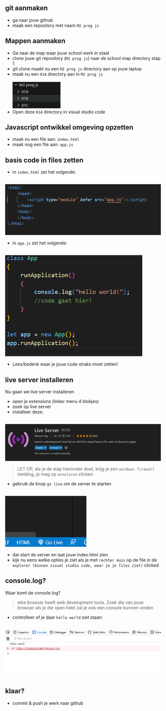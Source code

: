 ## git aanmaken

- ga naar jouw github
- maak een repository met naam `M2 prog js`

## Mappen aanmaken

- Ga naar de map waar jouw school werk in staat
- clone jouw git repository (`M2 prog js`) naar de school map directory stap 1
- git clone maakt nu een `M2 prog js` directory aan op jouw laptop
- maak nu een `01A` directory aan in `M2 prog js`  
<br>![](img/mappen.PNG)
- Open deze `01A` directory in visual studio code

## Javascript ontwikkel omgeving opzetten

- maak nu een file aan: `index.html`
- maak nog een file aan: `app.js`

## basis code in files zetten

- in `index.html` zet het volgende:

<br>![indexhtml.PNG](img/indexhtml.PNG)

- in `app.js` zet het volgende:

<br>![appjs.PNG](img/appjs.PNG)

- Lees/bedenk waar je jouw code straks moet zetten!

## live server installeren

Nu gaan we live server installeren

- open je extensions (linker menu 4 blokjes)
- zoek op live server
- installeer deze: 

<br>![](img/liveserver.png)

> LET OP, als je de stap hieronder doet, krijg je een `windows firewall `melding, je mag op `annuleren` clicken
- gebruik de knop `go live` om de server te starten


<br>![](img/golive.PNG)

- dat start de server en laat jouw index.html zien
- kijk nu eens welke opties je ziet als je met `rechter muis` op de file in de `explorer (binnen visual studio code, waar je je files ziet)` clicked

## console.log?

Waar komt de console.log?
> elke browser heeft web development tools. Zoek die van jouw browser
> als je die open hebt zal je ook een console kunnen vinden

- controlleer of je daar `hello world` ziet staan:

<br>![](img/console.PNG)

## klaar?

- commit & push je werk naar github
